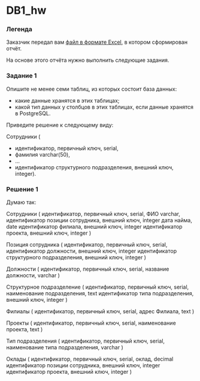 # DB1_hw
### Легенда

Заказчик передал вам [файл в формате Excel](https://github.com/netology-code/sdb-homeworks/blob/main/resources/hw-12-1.xlsx), в котором сформирован отчёт. 

На основе этого отчёта нужно выполнить следующие задания.

### Задание 1

Опишите не менее семи таблиц, из которых состоит база данных:

- какие данные хранятся в этих таблицах;
- какой тип данных у столбцов в этих таблицах, если данные хранятся в PostgreSQL.

Приведите решение к следующему виду:

Сотрудники (

- идентификатор, первичный ключ, serial,
- фамилия varchar(50),
- ...
- идентификатор структурного подразделения, внешний ключ, integer).

### Решение 1

Думаю так:

Сотрудники (
идентификатор, первичный ключ, serial,
ФИО varchar,
идентификатор позиции сотрудника,  внешний ключ, integer 
дата найма, date
идентификатор филиала, внешний ключ, integer
идентификатор проекта, внешний ключ, integer
)

Позиция сотрудника (
идентификатор, первичный ключ, serial,
идентификатор должности, внешний ключ, integer
идентификатор структурного подразделения, внешний ключ, integer
)

Должности (
идентификатор, первичный ключ, serial,
название должности, varchar
)

Структурное подразделение (
идентификатор, первичный ключ, serial,
наименование подразделения, text
идентификатор типа подразделения, внешний ключ, integer
)

Филиалы (
идентификатор, первичный ключ, serial,
адрес Филиала, text
)

Проекты (
идентификатор, первичный ключ, serial,
наименование проекта, text
)

Тип подразделения (
идентификатор, первичный ключ, serial,
наименование типа подразделения, varchar
)

Оклады (
идентификатор, первичный ключ, serial,
оклад, decimal
идентификатор позиции сотрудника,  внешний ключ, integer 
идентификатор проекта, внешний ключ, integer
)
